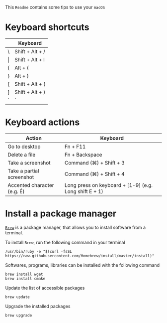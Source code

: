 This `Readme` contains some tips to use your `macOS`

# Keyboard shortcuts

|    | Keyboard         |
|----|------------------|
| \\ | Shift + Alt + /  |
| \| | Shift + Alt + l  |
| {  | Alt + (          |
| }  | Alt + )          |
| [  | Shift + Alt + (  | 
| ]  | Shift + Alt + )  |
| \` | \`               |

# Keyboard actions

| Action                      | Keyboard                                                 |
|-----------------------------|----------------------------------------------------------|
| Go to desktop               | Fn + F11                                                 |
| Delete a file               | Fn + Backspace                                           |
| Take a screenshot           | Command (⌘) + Shift + 3                                  |
| Take a partial screenshot   | Command (⌘) + Shift + 4                                  |
| Accented character (e.g. É) | Long press on keyboard + \[1-9\] (e.g. Long shift E + 1) |


# Install a package manager

[`Brew`](http://brew.sh) is a package manager, that allows you to install software from a terminal.

To install `Brew`, run the following command in your terminal

    /usr/bin/ruby -e "$(curl -fsSL https://raw.githubusercontent.com/Homebrew/install/master/install)"

Softwares, programs, libraries can be installed with the following command

    brew install wget
    brew install cmake

Update the list of accessible packages

    brew update

Upgrade the installed packages

    brew upgrade
